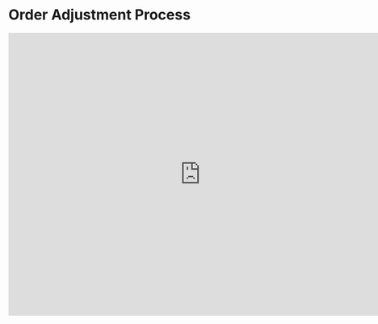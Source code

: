 # Order Adjustment Process
<iframe src="https://docs.google.com/presentation/d/e/2PACX-1vQzm1AMIMOp8fVYqKmA6U-d7bsDAVmYlXJCHZunLjO2GQCfBzayQ0A_TJKlRD8KYwg8qCQ4EUjTtIJ7/embed?start=false&loop=false" frameborder="0" width="760" height="560" allowfullscreen="true" mozallowfullscreen="true" webkitallowfullscreen="true"></iframe>